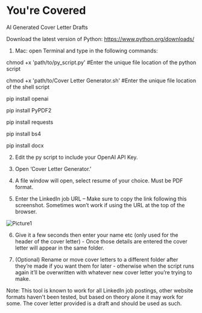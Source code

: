 # You're Covered
AI Generated Cover Letter Drafts

Download the latest version of Python: https://www.python.org/downloads/

1) Mac: open Terminal and type in the following commands:


chmod +x 'path/to/py_script.py' #Enter the unique file location of the python script

chmod +x 'path/to/Cover Letter Generator.sh' #Enter the unique file location of the shell script

pip install openai

pip install PyPDF2

pip install requests

pip install bs4

pip install docx

2) Edit the py script to include your OpenAI API Key.

3) Open ‘Cover Letter Generator.’

4) A file window will open, select resume of your choice. Must be PDF format.

5) Enter the LinkedIn job URL – Make sure to copy the link following this screenshot. Sometimes won’t work if using the URL at the top of the browser.

![Picture1](https://github.com/shepard5/You-re-Covered/assets/108085853/2f16ccda-5645-4d9e-988d-6894c4a7efff)

6) Give it a few seconds then enter your name etc (only used for the header of the cover letter) - Once those details are entered the cover letter will appear in the same folder.

7) (Optional) Rename or move cover letters to a different folder after they’re made if you want them for later - otherwise when the script runs again it’ll be overwritten with whatever new cover letter you’re trying to make.

Note: This tool is known to work for all LinkedIn job postings, other website formats haven't been tested, but based on theory alone it may work for some. The cover letter provided is a draft and should be used as such. 


